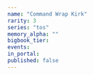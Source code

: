 ```yaml
---
name: "Command Wrap Kirk"
rarity: 3
series: "tos"
memory_alpha: ""
bigbook_tier:
events:
in_portal:
published: false
---
```

